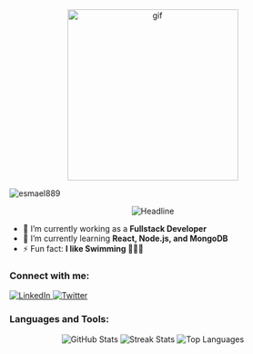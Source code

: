 <div align="center">
  <img alt="gif" align="center" src="https://github.com/ahmedtarek26/ahmedtarek26/blob/main/NUX_Octodex.gif" width=300 height=300/>
</div>

<div align="center">
  <p align="left"> 
    <img src="https://komarev.com/ghpvc/?username=esmael889&label=Profile%20views&color=0e75b6&style=flat" alt="esmael889" /> 
  </p>
  <img src="https://readme-typing-svg.herokuapp.com?color=%236FDA44&size=32&center=true&vCenter=true&width=600&height=50&lines=Hi+there+I'm+Esmael+Mosad+%F0%9F%91%8B;Graduated+From+Faculty of computer science;Fullstack+Developer;" alt="Headline" />
</div>

- 🔭 I’m currently working as a **Fullstack Developer**
- 🌱 I’m currently learning **React, Node.js, and MongoDB**
- ⚡ Fun fact: **I like Swimming 🏊‍♂️😁**

<h3 align="left">Connect with me:</h3>
<p align="left">
  <a href="https://www.linkedin.com/in/esmael-mosaad-758a28247/" target="blank">
    <img src="https://img.shields.io/badge/LinkedIn-0077B5?style=for-the-badge&logo=linkedin&logoColor=white" alt="LinkedIn" />
  </a>
  <a href="https://twitter.com/esmaelll12367" target="blank">
    <img src="https://img.shields.io/badge/Twitter-1DA1F2?style=for-the-badge&logo=twitter&logoColor=white" alt="Twitter" />
  </a>
</p>

<h3 align="left">Languages and Tools:</h3>
<p align="left">
  <!-- Add your icons here with hover animations -->
</p>

<p align="center">
  <img src="https://github-readme-stats.vercel.app/api?username=esmael889&show_icons=true&theme=dark&hide_border=true" alt="GitHub Stats" />
  <img src="https://github-readme-streak-stats.herokuapp.com/?user=esmael889&theme=dark&hide_border=true" alt="Streak Stats" />
  <img src="https://github-readme-stats.vercel.app/api/top-langs/?username=esmael889&layout=compact&theme=dark&hide_border=true" alt="Top Languages" />
</p>

